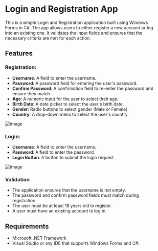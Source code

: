 # Login and Registration App

This is a simple Login and Registration application built using Windows Forms in C#. The app allows users to either register a new account or log into an existing one. It validates the input fields and ensures that the necessary criteria are met for each action.

## Features

### Registration:

- **Username**: A field to enter the username.
- **Password**: A password field for entering the user's password.
- **Confirm Password**: A confirmation field to re-enter the password and ensure they match.
- **Age**: A numeric input for the user to select their age.
- **Birth Date**: A date picker to select the user's birth date.
- **Gender**: Radio buttons to select gender (Male or Female).
- **Country**: A drop-down menu to select the user's country.
  
![image](https://github.com/user-attachments/assets/c5e27c47-6859-49e4-848e-2d993c5abe6a)

### Login:
- **Username**: A field to enter the username.
- **Password**: A field to enter the password.
- **Login Button**: A button to submit the login request.

![image](https://github.com/user-attachments/assets/9cf74efe-1208-49b0-8d53-1034bef543e3)

### Validation
- The application ensures that the username is not empty.
- The password and confirm password fields must match during registration.
- The user must be at least 18 years old to register.
- A user must have an existing account to log in.

## Requirements

- Microsoft .NET Framework
- Visual Studio or any IDE that supports Windows Forms and C#.

